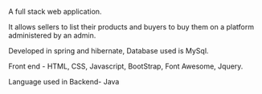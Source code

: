 A full stack web application. 

It allows sellers to list their products and buyers to buy them on a platform administered by an admin.

Developed in spring and hibernate, Database used is MySql.

Front end - HTML, CSS, Javascript, BootStrap, Font Awesome, Jquery.

Language used in Backend- Java
